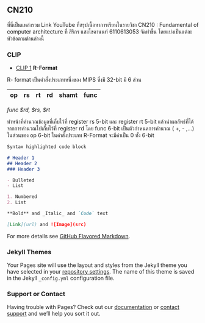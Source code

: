 ## CN210

ที่นี่เป็นแหล่งรวม Link YouTube ที่สรุปเนื้อหาการเรียนในรายวิชา CN210 : Fundamental of computer architecture ที่ สิริกร แสงโชคานนท์ 6110613053 จัดทำขึ้น โดยแบ่งเป็นแต่ละหัวข้อตามด้านล่างนี้


### CLIP

* [CLIP 1](https://youtu.be/4FirKjjTNqQ) **R-Format**

R- format เป็นคำสั่งประเภทหนึ่งของ MIPS ซึ่งมี 32-bit มี 6 ส่วน


   | op | rs | rt | rd | shamt | func |
   |-----|-----|-----|-----|-----|-----|
   
*func $rd, $rs, $rt*
   
ทำหน้าที่คำนวณข้อมูลที่เก็บไว้ที่ register rs 5-bit และ register rt 5-bit แล้วนำผลลัพธ์ที่ได้จากการคำนวณไปเก็บไว้ที่ register rd โดย func 6-bit เป็นตัวกำหนดการคำนวณ ( +, - ,...) ในส่วนของ op 6-bit ในคำสั่งประเภท R-Format จะมีค่าเป็น 0 ทั้ง 6-bit

```markdown
Syntax highlighted code block

# Header 1
## Header 2
### Header 3

- Bulleted
- List

1. Numbered
2. List

**Bold** and _Italic_ and `Code` text

[Link](url) and ![Image](src)
```

For more details see [GitHub Flavored Markdown](https://guides.github.com/features/mastering-markdown/).

### Jekyll Themes

Your Pages site will use the layout and styles from the Jekyll theme you have selected in your [repository settings](https://github.com/SirikornBeauty/CN210-CLIP/settings). The name of this theme is saved in the Jekyll `_config.yml` configuration file.

### Support or Contact

Having trouble with Pages? Check out our [documentation](https://help.github.com/categories/github-pages-basics/) or [contact support](https://github.com/contact) and we’ll help you sort it out.
